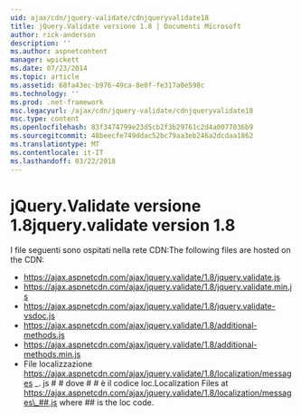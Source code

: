 ```yaml
---
uid: ajax/cdn/jquery-validate/cdnjqueryvalidate18
title: jQuery.Validate versione 1.8 | Documenti Microsoft
author: rick-anderson
description: ''
ms.author: aspnetcontent
manager: wpickett
ms.date: 07/23/2014
ms.topic: article
ms.assetid: 68fa43ec-b976-49ca-8e0f-fe317a0e598c
ms.technology: ''
ms.prod: .net-framework
msc.legacyurl: /ajax/cdn/jquery-validate/cdnjqueryvalidate18
msc.type: content
ms.openlocfilehash: 83f3474799e23d5cb2f3b29761c2d4a0077036b9
ms.sourcegitcommit: 48beecfe749ddac52bc79aa3eb246a2dcdaa1862
ms.translationtype: MT
ms.contentlocale: it-IT
ms.lasthandoff: 03/22/2018
---
```

<a name="jqueryvalidate-version-18"></a><span data-ttu-id="82b02-102">jQuery.Validate versione 1.8</span><span class="sxs-lookup"><span data-stu-id="82b02-102">jquery.validate version 1.8</span></span>
====================
<span data-ttu-id="82b02-103">I file seguenti sono ospitati nella rete CDN:</span><span class="sxs-lookup"><span data-stu-id="82b02-103">The following files are hosted on the CDN:</span></span>

- https://ajax.aspnetcdn.com/ajax/jquery.validate/1.8/jquery.validate.js
- https://ajax.aspnetcdn.com/ajax/jquery.validate/1.8/jquery.validate.min.js
- https://ajax.aspnetcdn.com/ajax/jquery.validate/1.8/jquery.validate-vsdoc.js
- https://ajax.aspnetcdn.com/ajax/jquery.validate/1.8/additional-methods.js
- https://ajax.aspnetcdn.com/ajax/jquery.validate/1.8/additional-methods.min.js
- <span data-ttu-id="82b02-104">File localizzazione https://ajax.aspnetcdn.com/ajax/jquery.validate/1.8/localization/messages \_. js # # dove # # è il codice loc.</span><span class="sxs-lookup"><span data-stu-id="82b02-104">Localization Files at https://ajax.aspnetcdn.com/ajax/jquery.validate/1.8/localization/messages\_##.js where ## is the loc code.</span></span>
